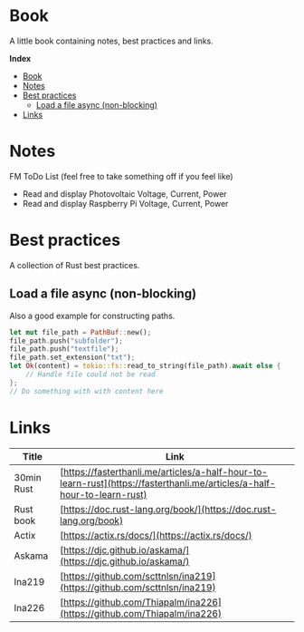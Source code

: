 # Book
A little book containing notes, best practices and links.

**Index**  
- [Book](#book)
- [Notes](#notes)
- [Best practices](#best-practices)
  - [Load a file async (non-blocking)](#load-a-file-async-non-blocking)
- [Links](#links)
  
  
# Notes
FM ToDo List (feel free to take something off if you feel like)
- Read and display Photovoltaic Voltage, Current, Power
- Read and display Raspberry Pi Voltage, Current, Power


# Best practices
A collection of Rust best practices.

## Load a file async (non-blocking)
Also a good example for constructing paths.
```rust
let mut file_path = PathBuf::new();
file_path.push("subfolder");
file_path.push("textfile");
file_path.set_extension("txt");
let Ok(content) = tokio::fs::read_to_string(file_path).await else {
    // Handle file could not be read
};
// Do something with with content here
```

# Links

| Title  | Link        |
| ------ | ----------- |
| 30min Rust | [https://fasterthanli.me/articles/a-half-hour-to-learn-rust](https://fasterthanli.me/articles/a-half-hour-to-learn-rust) |
| Rust book | [https://doc.rust-lang.org/book/](https://doc.rust-lang.org/book)|
| Actix  | [https://actix.rs/docs/](https://actix.rs/docs/)|
| Askama | [https://djc.github.io/askama/](https://djc.github.io/askama/)|
| Ina219 | [https://github.com/scttnlsn/ina219](https://github.com/scttnlsn/ina219)|
| Ina226 | [https://github.com/Thiapalm/ina226](https://github.com/Thiapalm/ina226)|
